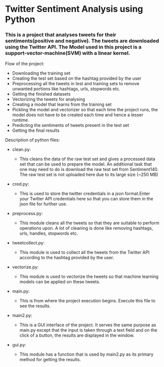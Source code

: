 # Twitter Sentiment Analysis using Python
### This is a project that analyses tweets for their sentiments(positive and negative). The tweets are downloaded using the Twitter API. The Model used in this project is a support-vector-machine(SVM) with a linear kernel.

Flow of the project:
* Downloading the training set
* Creating the test set based on the hashtag provided by the user
* Preprocessing all the tweets in test and training sets to remove unwanted portions like hashtags, urls, stopwords etc.
* Getting the finished datasets
* Vectorizing the tweets for analysing
* Creating a model that learns from the training set
* Pickling the model and vectorizer so that each time the project runs, the model does not have to be created each time and hence a lesser runtime.
* Predicting the sentiments of tweets present in the test set
* Getting the final results


Description of python files:
* clean.py:
  * This cleans the data of the raw test set and gives a processed data set that can be used to prepare the model. An additional task that one may need to do is download the raw test set from Sentiment140. The raw test set is not uploaded here due to its large size (~250 MB)

* cred.py:
  * This is used to store the twitter credentials in a json format.Enter your Twitter API credentials here so that you can store them in the json file for further use.
 
* preprocess.py:
  * This module cleans all the tweets so that they are suitable to perform operations upon. A lot of cleaning is done like removing hashtags, urls, handles, stopwords etc.
 
* tweetcollect.py:
  * This module is used to collect all the tweets from the Twitter API according to the hashtag provided by the user.
 
* vectorize.py:
  * This module is used to vectorize the tweets so that machine learning models can be applied on these tweets.
 
* main.py:
  * This is from where the project execution begins. Execute this file to see the results.

* main2.py:
  * This is a GUI interface of the project. It serves the same purpose as main.py except that the input is taken through a text field and on the click of a button, the results are displayed in the window.
 
* gui.py:
  * This module has a function that is used by main2.py as its primary method for getting the results.
